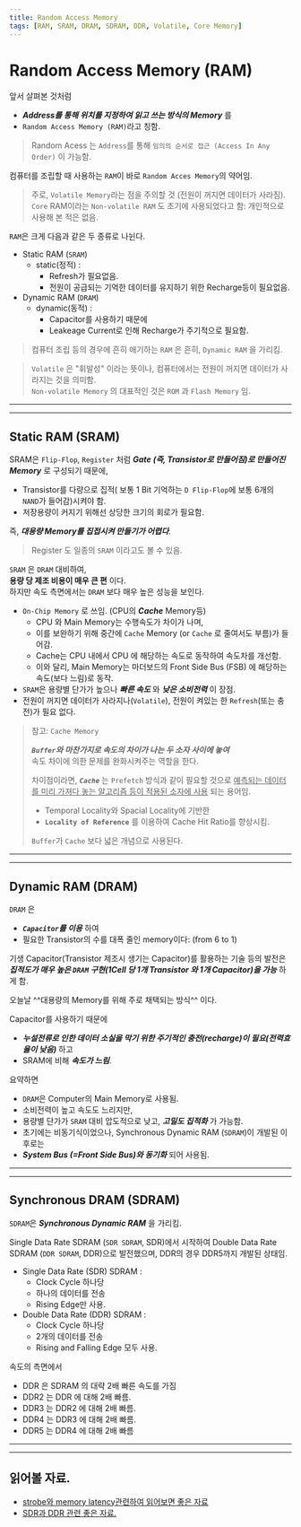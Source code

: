 ```yaml
---
title: Random Access Memory
tags: [RAM, SRAM, DRAM, SDRAM, DDR, Volatile, Core Memory]
---
```


# Random Access Memory (RAM)

앞서 살펴본 것처럼 

* ***Address를 통해 위치를 지정하여 읽고 쓰는 방식의 Memory*** 를 
* `Random Access Memory (RAM)`라고 칭함.  

> Random Acess 는 `Address`를 통해 `임의의 순서로 접근 (Access In Any Order)` 이 가능함.

컴퓨터를 조립할 때 사용하는 `RAM`이 바로 `Random Acces Memory`의 약어임.

> 주로, `Volatile Memory`라는 점을 주의할 것 (전원이 꺼지면 데이터가 사라짐).
> `Core` RAM이라는 `Non-volatile RAM` 도 초기에 사용되었다고 함: 개인적으로 사용해 본 적은 없음.

`RAM`은 크게 다음과 같은 두 종류로 나뉜다.

* Static RAM (`SRAM`)
    - static(정적) : 
        - Refresh가 필요없음. 
        - 전원이 공급되는 기억한 데이터를 유지하기 위한 Recharge등이 필요없음.
* Dynamic RAM (`DRAM`)
    - dynamic(동적) : 
        - Capacitor를 사용하기 때문에 
        - Leakeage Current로 인해 Recharge가 주기적으로 필요함.

> 컴퓨터 조립 등의 경우에 흔히 애기하는 `RAM` 은 흔히, `Dynamic RAM` 을 가리킴.

> `Volatile` 은 "휘발성" 이라는 뜻이나, 컴퓨터에서는 전원이 꺼지면 데이터가 사라지는 것을 의미함.  
> `Non-volatile Memory` 의 대표적인 것은 `ROM` 과 `Flash Memory` 임.

---

---

## Static RAM (SRAM)

SRAM은 `Flip-Flop`, `Register` 처럼 ***Gate (즉, Transistor로 만들어짐)로 만들어진 Memory*** 로 구성되기 때문에,

* Transistor를 다량으로 집적( 보통 1 Bit 기억하는 `D Flip-Flop`에 보통 6개의 `NAND`가 들어감)시켜야 함.
* 저장용량이 커지기 위해선 상당한 크기의 회로가 필요함.  

즉, ***대용량 Memory를 집접시켜 만들기가 어렵다***.  

> Register 도 일종의 `SRAM` 이라고도 볼 수 있음.

`SRAM` 은 `DRAM` 대비하여,  
**용량 당 제조 비용이 매우 큰 편** 이다.  
하지만 속도 측면에서는 `DRAM` 보다 매우 높은 성능을 보인다.

* `On-Chip Memory` 로 쓰임. (CPU의 ***Cache*** Memory등)
    * CPU 와 Main Memory는 수행속도가 차이가 나며,
    * 이를 보완하기 위해 중간에 `Cache` Memory (or `Cache` 로 줄여서도 부름)가 들어감.
    * Cache는 CPU 내에서 CPU 에 해당하는 속도로 동작하여 속도차를 개선함. 
    * 이와 달리, Main Memory는 마더보드의 Front Side Bus (FSB) 에 해당하는 속도(보다 느림)로 동작. 
* `SRAM`은 용량별 단가가 높으나 ***빠른 속도*** 와 ***낮은 소비전력*** 이 장점.
* 전원이 꺼지면 데이터가 사라지나(`Volatile`), 전원이 켜있는 한 `Refresh`(또는 충전)가 필요 없다.

> 참고: `Cache Memory`
> 
> ***`Buffer`와 마찬가지로 속도의 차이가 나는 두 소자 사이에 놓여***  
> 속도 차이에 의한 문제를 완화시켜주는 역할을 한다.
>   
> 차이점이라면, ***`Cache`*** 는 `Prefetch` 방식과 같이 필요할 것으로
> <u>예측되는 데이터를 미리 가져다 놓는 알고리즘 등이 적용된 소자에 사용</u> 되는 용어임.
>
> * Temporal Locality와 Spacial Locality에 기반한
> * **`Locality of Reference`** 를 이용하여 Cache Hit Ratio를 향상시킴.
>   
> `Buffer`가 `Cache` 보다 넓은 개념으로 사용된다.

---

---

## Dynamic RAM (DRAM)

`DRAM` 은 

* ***`Capacitor`를 이용*** 하여
* 필요한 Transistor의 수를 대폭 줄인 memory이다: (from 6 to 1) 

기생 Capacitor(Transistor 제조시 생기는 Capacitor)를 활용하는 기술 등의 발전은 ***집적도가 매우 높은 `DRAM` 구현(1Cell 당 1개 Transistor 와 1개 Capacitor)을 가능*** 하게 함. 

오늘날 ^^대용량의 Memory를 위해 주로 채택되는 방식^^ 이다.  

Capacitor를 사용하기 때문에 

* ***누설전류로 인한 데이터 소실을 막기 위한 주기적인 충전(recharge)이 필요(전력효율이 낮음)*** 하고
* SRAM에 비해 ***속도가 느림***.

요약하면 

* `DRAM`은 Computer의 Main Memory로 사용됨.
* 소비전력이 높고 속도도 느리지만, 
* 용량별 단가가 `SRAM` 대비 압도적으로 낮고, ***고밀도 집적화*** 가 가능함.
* 초기에는 비동기식이었으나, Synchronous Dynamic RAM (`SDRAM`)이 개발된 이후로는
* ***System Bus (=Front Side Bus)와 동기화*** 되어 사용됨.

---

---

## Synchronous DRAM (SDRAM)

`SDRAM`은 ***Synchronous Dynamic RAM*** 을 가리킴.

Single Data Rate SDRAM (`SDR SDRAM`, SDR)에서 시작하여 Double Data Rate SDRAM (`DDR SDRAM`, DDR)으로 발전했으며, DDR의 경우 DDR5까지 개발된 상태임.

* Single Data Rate (SDR) SDRAM : 
    * Clock Cycle 하나당 
    * 하나의 데이터를 전송 
    * Rising Edge만 사용.
* Double Data Rate (DDR) SDRAM : 
    * Clock Cycle 하나당 
    * 2개의 데이터를 전송 
    * Rising and Falling Edge 모두 사용.
 
속도의 측면에서  

* DDR 은 SDRAM 의 대략 2배 빠른 속도를 가짐
* DDR2 는 DDR 에 대해 2배 빠름.
* DDR3 는 DDR2 에 대해 2배 빠름.
* DDR4 는 DDR3 에 대해 2배 빠름.
* DDR5 는 DDR4 에 대해 2배 빠름

---

---

## 읽어볼 자료.

* [strobe와 memory latency관련하여 읽어보면 좋은 자료](http://m.enuri.com/knowcom/detail.jsp?kbno=35825&bbsname=guide&cateno=&page=1)
* [SDR과 DDR 관련 좋은 자료.](https://blog.naver.com/techref/222261992447)
